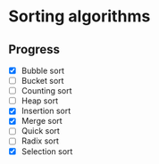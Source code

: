 # Sorting algorithms
## Progress
- [x] Bubble sort
- [ ] Bucket sort
- [ ] Counting sort
- [ ] Heap sort
- [x] Insertion sort
- [x] Merge sort
- [ ] Quick sort
- [ ] Radix sort
- [x] Selection sort
